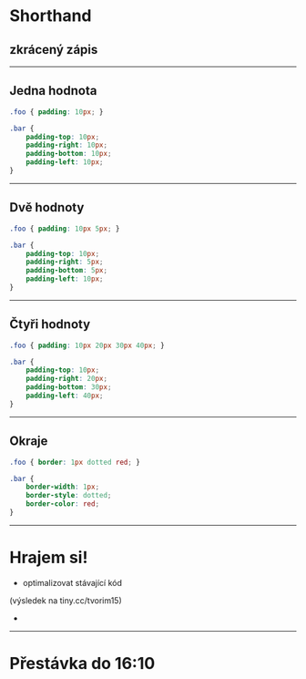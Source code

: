 <!-- .slide: data-state="c-slide-inter" -->

# Shorthand
## zkrácený zápis

---

## Jedna hodnota

```css
.foo { padding: 10px; }

.bar { 
	padding-top: 10px;
	padding-right: 10px;
	padding-bottom: 10px;
	padding-left: 10px;
}
```
<!-- .element: class="c-text-md stretch" -->


---

## Dvě hodnoty

```css
.foo { padding: 10px 5px; }

.bar { 
	padding-top: 10px;
	padding-right: 5px;
	padding-bottom: 5px;
	padding-left: 10px;
}
```
<!-- .element: class="c-text-md stretch" -->


---

## Čtyři hodnoty

```css
.foo { padding: 10px 20px 30px 40px; }

.bar { 
	padding-top: 10px;
	padding-right: 20px;
	padding-bottom: 30px;
	padding-left: 40px;
}
```
<!-- .element: class="c-text-md stretch" -->

---

## Okraje

```css
.foo { border: 1px dotted red; }

.bar { 
	border-width: 1px;
	border-style: dotted;
	border-color: red;
}
```
<!-- .element: class="c-text-md stretch" -->


---

<!-- .slide: data-state="c-slide-task" -->

# Hrajem si!

* optimalizovat stávající kód

(výsledek na tiny.cc/tvorim15) <!-- .element: class="c-text-xs c-text-right" -->


>>>
*

---

<!-- .slide: data-state="c-slide-break" -->

# Přestávka do 16:10